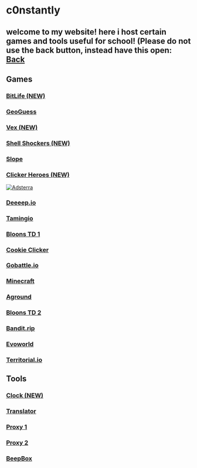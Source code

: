 
c0nstantly
==========

welcome to my website! here i host certain games and tools useful for school! (Please do not use the back button, instead have this open: [Back](/c0nstantly)
------------------------------------------------------------------------------------------------------------------------------------------------------------

  
  

Games
-----

### [BitLife (NEW)](https://html5.gamedistribution.com/2e44fb60fd3f4606b1b06c17a2b9d60d/)

### [GeoGuess](https://demo.geoguess.games/)

### [Vex (NEW)](https://c0nstantly.github.io/games/vex)

### [Shell Shockers (NEW)](https://c0nstantly.github.io/games/shell-shockers/)

### [Slope](https://c0nstantly.github.io/games/slope)

### [Clicker Heroes (NEW)](https://c0nstantly.github.io/games/clickerheroes/)

[![Adsterra](https://i.ibb.co/ZdBqyP0/goofyah.jpg)](https://pipeofferear.com/syd410pb?key=b80dfbc95e678ad6d9f5f0cd128c1df5)

### [Deeeep.io](https://c0nstantly.github.io/games/deeep-io/)

### [Tamingio](https://c0nstantly.github.io/games/tamingio)

### [Bloons TD 1](https://c0nstantly.github.io/games/bloonstd1)

### [Cookie Clicker](https://c0nstantly.github.io/games/cookieclicker)

### [Gobattle.io](https://c0nstantly.github.io/games/gobattleio)

### [Minecraft](https://c0nstantly.github.io/minecraft/)

### [Aground](https://c0nstantly.github.io/games/aground)

### [Bloons TD 2](https://c0nstantly.github.io/games/bloonstd2/)

### [Bandit.rip](https://c0nstantly.github.io/games/bandit.rip/)

### [Evoworld](https://c0nstantly.github.io/games/evoworld/)

### [Territorial.io](https://c0nstantly.github.io/games/territorial-io/)

Tools
-----

### [Clock (NEW)](https://c0nstantly.github.io/tools/clock) 

### [Translator](https://vercel-phi-neon.vercel.app/)

### [Proxy 1](https://blue-delightful-turkey.cyclic.app/)

### [Proxy 2](https://proxy-theta-three.vercel.app)

### [BeepBox](https://c0nstantly.github.io/tools/beepbox/)
</nav>
